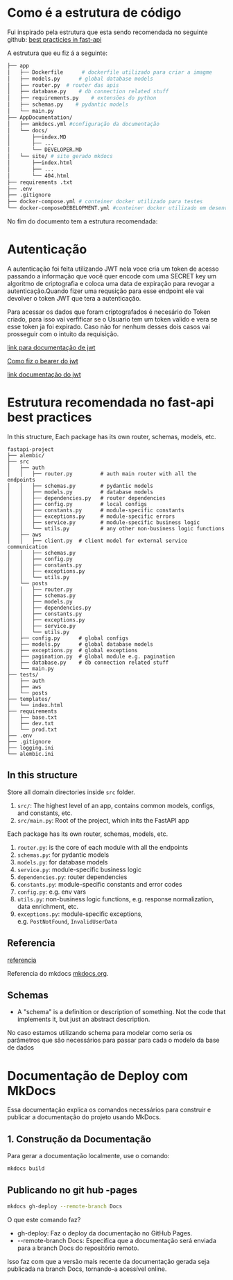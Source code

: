 
# Como é a estrutura de código

Fui inspirado pela  estrutura que esta sendo recomendada no seguinte github:
[best practicies in fast-api](https://github.com/zhanymkanov/fastapi-best-practices#1-project-structure-consistent--predictable)

A estrutura que eu fiz á  a seguinte:

```zsh
├── app 
│   ├── Dockerfile      # dockerfile utilizado para criar a imagme  
│   ├── models.py      # global database models  
│   ├── router.py  # router das apis  
│   ├── database.py    # db connection related stuff  
│   ├── requirements.py    # extensões do python  
│   ├── schemas.py    # pydantic models  
│   └── main.py  
├── AppDocumentation/  
│   ├── amkdocs.yml #configuração da documentação
│   └── docs/
│       ├──index.MD 
│       ├── ... 
│       └── DEVELOPER.MD  
│   └── site/ # site gerado mkdocs 
│       ├──index.html 
│       ├── ... 
│       └── 404.html
├── requirements .txt  
├── .env  
├── .gitignore  
├── docker-compose.yml # conteiner docker utilizado para testes
└── docker-composeDEBELOPMENT.yml #conteiner docker utilizado em desenvolvimento
```

No fim do documento tem a estrutura recomendada:

# Autenticação

A autenticação foi feita utilizando JWT nela voce cria um token de acesso passando a informação que você quer encode com uma SECRET key um algoritmo de criptografia e coloca uma data de expiração para revogar a autenticação.Quando fizer uma requsição para esse endpoint ele vai devolver o token JWT que tera a autenticação.

Para acessar os dados que foram criptografados é necesário do Token criado, para isso vai verfificar se o Usuario tem um token valido e vera se esse token ja foi expirado. Caso não for nenhum desses dois casos vai prosseguir com o intuito da requisição.

[link para documentação de jwt](https://fastapi.tiangolo.com/tutorial/security/oauth2-jwt/#about-jwt)

[Como fiz o bearer do jwt](https://testdriven.io/blog/fastapi-jwt-auth/)

[link documentação do jwt](https://pyjwt.readthedocs.io/en/stable/api.html?highlight=decode#jwt.decode)

# Estrutura recomendada no fast-api best practices

In this structure, Each package has its own router, schemas, models, etc.

```
fastapi-project  
├── alembic/  
├── src  
│   ├── auth  
│   │   ├── router.py         # auth main router with all the endpoints  
│   │   ├── schemas.py        # pydantic models  
│   │   ├── models.py         # database models  
│   │   ├── dependencies.py   # router dependencies  
│   │   ├── config.py         # local configs  
│   │   ├── constants.py      # module-specific constants  
│   │   ├── exceptions.py     # module-specific errors  
│   │   ├── service.py        # module-specific business logic  
│   │   └── utils.py          # any other non-business logic functions  
│   ├── aws  
│   │   ├── client.py  # client model for external service communication  
│   │   ├── schemas.py  
│   │   ├── config.py  
│   │   ├── constants.py  
│   │   ├── exceptions.py  
│   │   └── utils.py  
│   └── posts  
│   │   ├── router.py  
│   │   ├── schemas.py  
│   │   ├── models.py  
│   │   ├── dependencies.py  
│   │   ├── constants.py  
│   │   ├── exceptions.py  
│   │   ├── service.py  
│   │   └── utils.py  
│   ├── config.py      # global configs  
│   ├── models.py      # global database models  
│   ├── exceptions.py  # global exceptions  
│   ├── pagination.py  # global module e.g. pagination  
│   ├── database.py    # db connection related stuff  
│   └── main.py  
├── tests/  
│   ├── auth  
│   ├── aws  
│   └── posts  
├── templates/  
│   └── index.html  
├── requirements  
│   ├── base.txt  
│   ├── dev.txt  
│   └── prod.txt  
├── .env  
├── .gitignore  
├── logging.ini  
└── alembic.ini
```

## **In this structure**

Store all domain directories inside `src` folder.

1. `src/`: The highest level of an app, contains common models, configs, and constants, etc.
2. `src/main.py`: Root of the project, which inits the FastAPI app

Each package has its own router, schemas, models, etc.

1. `router.py`: is the core of each module with all the endpoints
2. `schemas.py`: for pydantic models
3. `models.py`: for database models
4. `service.py`: module-specific business logic
5. `dependencies.py`: router dependencies
6. `constants.py`: module-specific constants and error codes
7. `config.py`: e.g. env vars
8. `utils.py`: non-business logic functions, e.g. response normalization, data enrichment, etc.
9. `exceptions.py`: module-specific exceptions, e.g. `PostNotFound`, `InvalidUserData`

## Referencia

[referencia](https://medium.com/@amirm.lavasani/how-to-structure-your-fastapi-projects-0219a6600a8f)

Referencia do mkdocs [mkdocs.org](https://www.mkdocs.org).

## Schemas

- A "schema" is a definition or description of something. Not the code that implements it, but just an abstract description.

No caso estamos utilizando schema para modelar como seria os parâmetros que são necessários para passar para cada o modelo da base de dados

# Documentação de Deploy com MkDocs

Essa documentação explica os comandos necessários para construir e publicar a documentação do projeto usando MkDocs.

## 1. Construção da Documentação

Para gerar a documentação localmente, use o comando:

```bash
mkdocs build
```

## Publicando no git hub -pages

```zsh
mkdocs gh-deploy --remote-branch Docs
```

O que este comando faz?

- gh-deploy: Faz o deploy da documentação no GitHub Pages.
- --remote-branch Docs: Especifica que a documentação será enviada para a branch Docs do repositório remoto.

Isso faz com que a versão mais recente da documentação gerada seja publicada na branch Docs, tornando-a acessível online.
